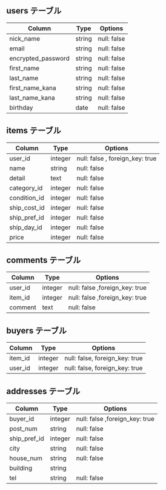 ## users テーブル

| Column             | Type   | Options     |
| ------------------ | ------ | ----------- |
| nick_name          | string | null: false |
| email              | string | null: false |
| encrypted_password | string | null: false |
| first_name         | string | null: false |
| last_name          | string | null: false |
| first_name_kana    | string | null: false |
| last_name_kana     | string | null: false |
| birthday           | date   | null: false |

## items テーブル

| Column          | Type       | Options                         |
| --------------- | ---------- | ------------------------------- |
| user_id         | integer    | null: false , foreign_key: true |
| name            | string     | null: false                     |
| detail          | text       | null: false                     |
| category_id     | integer    | null: false                     |
| condition_id    | integer    | null: false                     |
| ship_cost_id    | integer    | null: false                     |
| ship_pref_id    | integer    | null: false                     |
| ship_day_id     | integer    | null: false                     |
| price           | integer    | null: false                     |

## comments テーブル

| Column          | Type       | Options           |
| --------------- | ---------- | ----------------- |
| user_id         | integer    | null: false ,foreign_key: true |
| item_id         | integer    | null: false ,foreign_key: true |
| comment         | text       | null: false |

## buyers テーブル

| Column  | Type       | Options                        |
| ------- | ---------- | ------------------------------ |
| item_id | integer    | null: false, foreign_key: true |
| user_id | integer    | null: false, foreign_key: true |

## addresses テーブル

| Column          | Type       | Options                       |
| --------------- | ---------- | ----------------------------- |
| buyer_id        | integer    | null: false ,foreign_key: true|
| post_num        | string     | null: false                   |
| ship_pref_id    | integer    | null: false                   |
| city            | string     | null: false                   |
| house_num       | string     | null: false                   |
| building        | string     |                               |
| tel             | string     | null: false                   |

